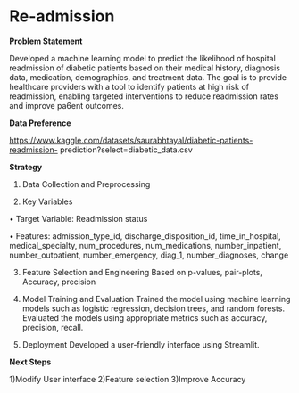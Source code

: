 # Re-admission

**Problem Statement**

Developed a machine learning model to predict the likelihood of hospital readmission of diabetic patients based on their medical history, diagnosis data, medication, demographics, and treatment data. The goal is to provide healthcare providers with a tool to identify patients at high risk of readmission, enabling targeted interventions to reduce readmission rates and improve pa6ent outcomes.

**Data Preference**

https://www.kaggle.com/datasets/saurabhtayal/diabetic-patients-readmission- 
prediction?select=diabetic_data.csv 

**Strategy**

1. Data Collection and Preprocessing

2. Key Variables

• Target Variable: Readmission status

• Features: admission_type_id, discharge_disposition_id, time_in_hospital, medical_specialty,   num_procedures, num_medications, number_inpatient, number_outpatient, number_emergency, diag_1, number_diagnoses, change

3. Feature Selection and Engineering
   Based on p-values, pair-plots, Accuracy, precision

4. Model Training and Evaluation
   Trained the model using machine learning models such as logistic regression, decision trees, and random forests.
   Evaluated the models using appropriate metrics such as accuracy, precision, recall.

5. Deployment
   Developed a user-friendly interface using Streamlit.

**Next Steps**

1)Modify User interface
2)Feature selection
3)Improve Accuracy

 
